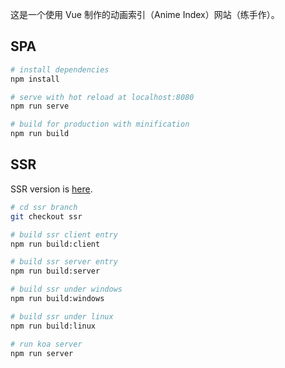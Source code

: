 
这是一个使用 Vue 制作的动画索引（Anime Index）网站（练手作）。  

## SPA

``` bash
# install dependencies
npm install

# serve with hot reload at localhost:8080
npm run serve

# build for production with minification
npm run build
```
## SSR
SSR version is [here](https://github.com/nekolr/anime-index/tree/ssr).  

```bash
# cd ssr branch
git checkout ssr

# build ssr client entry
npm run build:client

# build ssr server entry
npm run build:server

# build ssr under windows
npm run build:windows

# build ssr under linux
npm run build:linux

# run koa server
npm run server
```
